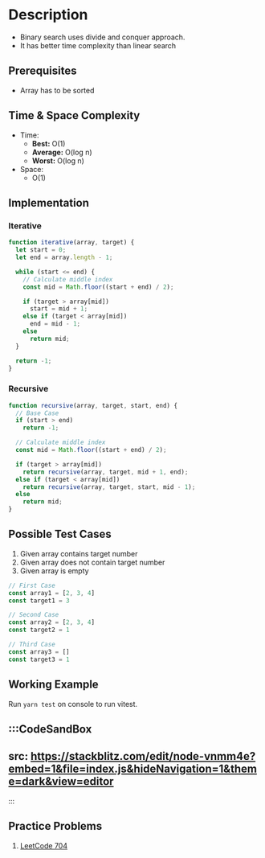 # Description
- Binary search uses divide and conquer approach. 
- It has better time complexity than linear search

## Prerequisites
- Array has to be sorted

## Time & Space Complexity
- Time: 
  - **Best:** O(1)
  - **Average:** O(log n)
  - **Worst:** O(log n)
- Space:
  - O(1)

## Implementation
### Iterative
```javascript
function iterative(array, target) {
  let start = 0;
  let end = array.length - 1;

  while (start <= end) {
    // Calculate middle index
    const mid = Math.floor((start + end) / 2);

    if (target > array[mid]) 
      start = mid + 1;
    else if (target < array[mid]) 
      end = mid - 1;
    else
      return mid;
  }

  return -1;
}
```
### Recursive
```javascript
function recursive(array, target, start, end) {
  // Base Case
  if (start > end) 
    return -1;

  // Calculate middle index
  const mid = Math.floor((start + end) / 2);

  if (target > array[mid]) 
    return recursive(array, target, mid + 1, end);
  else if (target < array[mid]) 
    return recursive(array, target, start, mid - 1);
  else 
    return mid;
}
```

## Possible Test Cases
1. Given array contains target number
2. Given array does not contain target number
3. Given array is empty

```javascript
// First Case
const array1 = [2, 3, 4]
const target1 = 3

// Second Case
const array2 = [2, 3, 4]
const target2 = 1

// Third Case
const array3 = []
const target3 = 1
```
## Working Example
Run `yarn test` on console to run vitest.

:::CodeSandBox
---
src: https://stackblitz.com/edit/node-vnmm4e?embed=1&file=index.js&hideNavigation=1&theme=dark&view=editor
---
:::

## Practice Problems
1. [LeetCode 704](https://leetcode.com/problems/binary-search/)